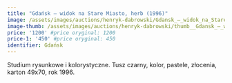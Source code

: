 ```yaml
---
title: "Gdańsk – widok na Stare Miasto, herb (1996)"
image: /assets/images/auctions/henryk-dabrowski/Gdansk_–_widok_na_Stare_Miasto_herb_(1996).jpg
image-thumb: /assets/images/auctions/henryk-dabrowski/thumb__Gdansk_–_widok_na_Stare_Miasto_herb_(1996).jpg
price: '1200' #price oryginal: 1200
price-1: '450' #price oryginal: 450
identifier: Gdańsk
---
```


Studium rysunkowe i kolorystyczne. Tusz czarny, kolor, pastele, złocenia, karton 49x70, rok 1996.